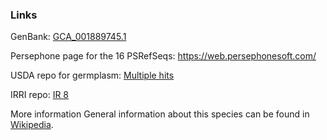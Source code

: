 ### Links
GenBank: [GCA_001889745.1](https://www.ncbi.nlm.nih.gov/assembly/GCA_001889745.1)

Persephone page for the 16 PSRefSeqs: https://web.persephonesoft.com/

USDA repo for germplasm: [Multiple hits](https://gringlobal.irri.org/gringlobal/search)

IRRI repo: [IR 8](https://gringlobal.irri.org/gringlobal/accessiondetail?id=84895)

More information
General information about this species can be found in [Wikipedia](http://en.wikipedia.org/wiki/Oryza_sativa).

